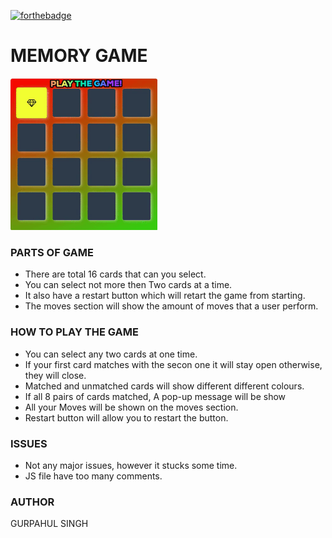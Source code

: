 [![forthebadge](https://forthebadge.com/images/badges/makes-people-smile.svg)](https://forthebadge.com)

# MEMORY GAME 
<img width="235px" src="https://raw.githubusercontent.com/gurpahul/MEMORY13/master/Animated%20GIF-downsized_large%20(1).gif">

### PARTS OF GAME
* There are total 16 cards that can you select.
* You can select not more then Two cards at a time.
* It also have a restart button which will retart the game from starting.
* The moves section will show the amount of moves that a user perform.

### HOW TO PLAY THE GAME
* You can select any two cards at one time.
* If your first card matches with the secon one it will stay open otherwise, they will close.
* Matched and unmatched cards will show different different colours.
* If all 8 pairs of cards matched, A pop-up message will be show
* All your Moves will be shown on the moves section.
* Restart button will allow you to restart the button.

### ISSUES
* Not any major issues, however it stucks some time.
* JS file have too many comments.

### AUTHOR
GURPAHUL SINGH
